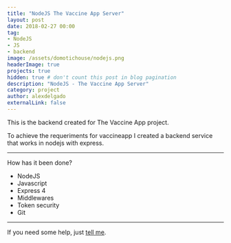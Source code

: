 ```yaml
---
title: "NodeJS The Vaccine App Server"
layout: post
date: 2018-02-27 00:00
tag: 
- NodeJS 
- JS
- backend 
image: /assets/domotichouse/nodejs.png
headerImage: true
projects: true
hidden: true # don't count this post in blog pagination
description: "NodeJS - The Vaccine App Server"
category: project
author: alexdelgado
externalLink: false
---
```


This is the backend created for The Vaccine App project. 

To achieve the requeriments for vaccineapp I created a backend service that works in nodejs with express. 

---

How has it been done?

- NodeJS
- Javascript
- Express 4
- Middlewares
- Token security
- Git

---

If you need some help, just [tell me](mailto:alejandrodelgadodiaz88@gmail.com).
